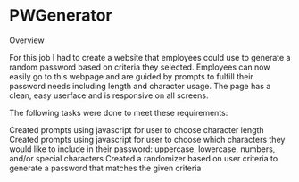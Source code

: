 # PWGenerator

Overview

For this job I had to create a website that employees could use to generate a random password based on criteria they
selected. Employees can now easily go to this webpage and are guided by prompts to fulfill their password needs
including length and character usage. The page has a clean, easy userface and is responsive on all screens.

The following tasks were done to meet these requirements:

Created prompts using javascript for user to choose character length Created prompts using javascript for user to choose
which characters they would like to include in their password: uppercase, lowercase, numbers, and/or special characters
Created a randomizer based on user criteria to generate a password that matches the given criteria
